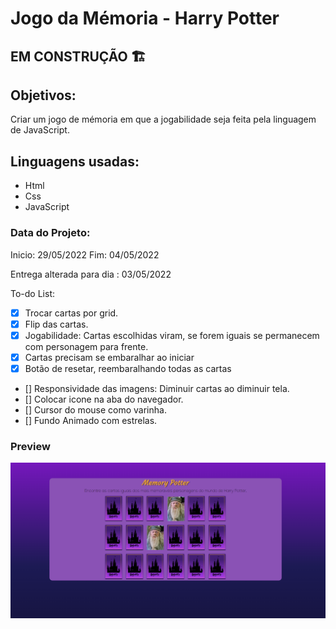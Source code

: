 # Jogo da Mémoria - Harry Potter

## EM CONSTRUÇÃO 🏗️

## Objetivos:

Criar um jogo de mémoria em que a jogabilidade seja feita pela linguagem de JavaScript.

## Linguagens usadas:

* Html
* Css
* JavaScript

### Data do Projeto:

Inicio: 29/05/2022 
Fim: 04/05/2022

Entrega alterada para dia : 03/05/2022

To-do List:

- [x] Trocar cartas por grid.
- [x] Flip das cartas.
- [x] Jogabilidade: Cartas escolhidas viram, se forem iguais se  permanecem com personagem para frente.
- [x] Cartas precisam se embaralhar ao iniciar
- [x] Botão de resetar, reembaralhando todas as cartas
- [] Responsividade das imagens: Diminuir cartas ao diminuir tela.
- [] Colocar icone na aba do navegador.
- [] Cursor do mouse como varinha.
- [] Fundo Animado com estrelas.

### Preview

![Preview de Memory Potter](img/preview.png)